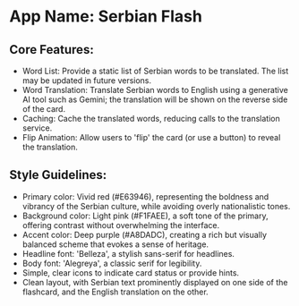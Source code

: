 # **App Name**: Serbian Flash

## Core Features:

- Word List: Provide a static list of Serbian words to be translated. The list may be updated in future versions.
- Word Translation: Translate Serbian words to English using a generative AI tool such as Gemini; the translation will be shown on the reverse side of the card.
- Caching: Cache the translated words, reducing calls to the translation service.
- Flip Animation: Allow users to 'flip' the card (or use a button) to reveal the translation.

## Style Guidelines:

- Primary color: Vivid red (#E63946), representing the boldness and vibrancy of the Serbian culture, while avoiding overly nationalistic tones.
- Background color: Light pink (#F1FAEE), a soft tone of the primary, offering contrast without overwhelming the interface.
- Accent color: Deep purple (#A8DADC), creating a rich but visually balanced scheme that evokes a sense of heritage.
- Headline font: 'Belleza', a stylish sans-serif for headlines.
- Body font: 'Alegreya', a classic serif for legibility.
- Simple, clear icons to indicate card status or provide hints.
- Clean layout, with Serbian text prominently displayed on one side of the flashcard, and the English translation on the other.